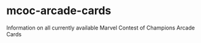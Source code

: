 # mcoc-arcade-cards
Information on all currently available Marvel Contest of Champions Arcade Cards
